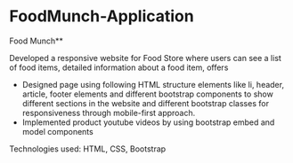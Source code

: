 # FoodMunch-Application
 Food Munch**

Developed a responsive website for Food Store where users can see a list of food items, detailed information about a food item, offers

- Designed page using following HTML structure elements like li, header, article, footer elements and different bootstrap components to show different sections in the website and different bootstrap classes for responsiveness through mobile-first approach.
- Implemented product youtube videos by using bootstrap embed and model components

Technologies used: HTML, CSS, Bootstrap

